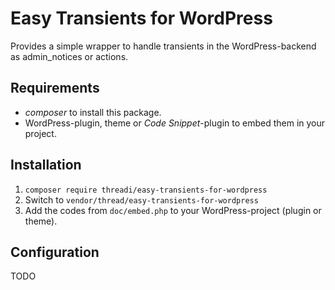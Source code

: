 # Easy Transients for WordPress

Provides a simple wrapper to handle transients in the WordPress-backend as admin_notices or actions.

## Requirements

* _composer_ to install this package.
* WordPress-plugin, theme or _Code Snippet_-plugin to embed them in your project.

## Installation

1. ``composer require threadi/easy-transients-for-wordpress``
2. Switch to ``vendor/thread/easy-transients-for-wordpress``
3. Add the codes from `doc/embed.php` to your WordPress-project (plugin or theme).

## Configuration

TODO

